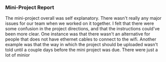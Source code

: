 ### Mini-Project Report

The mini-project overall was self explanatory. There wasn't really any major issues for our team when we worked on it together. I felt that there were some confusion in the project directions, and that the instructions could've been more clear. One instance was that there wasn't an alternative for people that does not have ethernet cables to connect to the wifi. Another example was that the way in which the project should be uploaded wasn't told until a couple days before the mini project was due. There were just a lot of minior  

